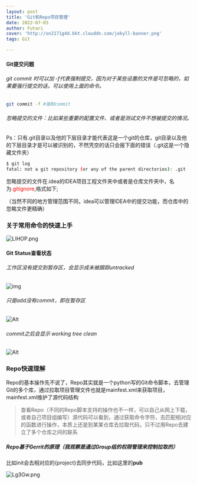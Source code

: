 ```yaml
---
layout: post
title: 'Git和Repo项目管理'
date: 2022-07-03
author: Futari
cover: 'http://on2171g4d.bkt.clouddn.com/jekyll-banner.png'
tags: Git

---
```


#### Git提交问题

######  git commit 时可以加 -f代表强制提交，因为对于某些设置的文件是可忽略的，如果要强行提交的话，可以使用上面的命令。

```bash
git commit -f #强制commit
```

###### 忽略提交的文件：比如某些重要的配置文件、或者是测试文件不想被提交的情况。

Ps：只有.git目录以及他的下层目录才能代表这是一个git的仓库，git目录以及他的下层目录才是可以被识别的，不然凭空的话只会报下面的错误（.git这是一个隐藏文件夹）

```bash
$ git log
fatal: not a git repository (or any of the parent directories): .git
```

忽略提交的文件在.idea的IDEA项目工程文件夹中或者是仓库文件夹中，名为<font color = 'red' >.gitignore</font>,格式如下;

（当然不同的地方管理范围不同，idea可以管理IDEA中的提交功能，而仓库中的忽略文件更精确）

### 关于常用命令的快速上手

![LIHOP.png](https://ask.qcloudimg.com/http-save/yehe-8900250/84aa2e5545580bd6e69f8daf5a83e407.png?imageView2/2/w/1620)

#### Git Status查看状态

###### 工作区没有提交到暂存区，会显示成未被跟踪untracked

![img](https://img-blog.csdnimg.cn/20190717105517927.png?x-oss-process=image/watermark,type_ZmFuZ3poZW5naGVpdGk,shadow_10,text_aHR0cHM6Ly9ibG9nLmNzZG4ubmV0L3dlaXhpbl8zNjc1MDYyMw==,size_16,color_FFFFFF,t_70)

###### 只是add没有commit，即在暂存区

![Alt](https://img-blog.csdnimg.cn/20190717105946400.png?x-oss-process=image/watermark,type_ZmFuZ3poZW5naGVpdGk,shadow_10,text_aHR0cHM6Ly9ibG9nLmNzZG4ubmV0L3dlaXhpbl8zNjc1MDYyMw==,size_16,color_FFFFFF,t_70)

###### commit之后会显示   working tree clean

![Alt](https://img-blog.csdnimg.cn/20190717110443617.png?x-oss-process=image/watermark,type_ZmFuZ3poZW5naGVpdGk,shadow_10,text_aHR0cHM6Ly9ibG9nLmNzZG4ubmV0L3dlaXhpbl8zNjc1MDYyMw==,size_16,color_FFFFFF,t_70)

### Repo快速理解

Repo的基本操作先不说了，Repo其实就是一个python写的Git命令脚本，去管理Git的多个库，通过拉取项目管理文件也就是mainfest.xml来获取项目，mainfest.xml维护了源代码结构

> 查看Repo（不同的Repo脚本支持的操作也不一样，可以自己从网上下载，或者自己项目组编写）源代码可以看到，通过获取命令字符，去匹配相对应的函数进行操作，本质上还是到某某仓库去拉取代码，只不过用Repo去建立了多个仓库之间的联系

##### Repo基于Gerrit的原理（我观察是通过Group组的权限管理来控制拉取的）

比如init会去相对应的{project}去同步代码，比如这里的**pub**

![Lg3Gw.png](https://s1.328888.xyz/2022/07/14/Lg3Gw.png)

